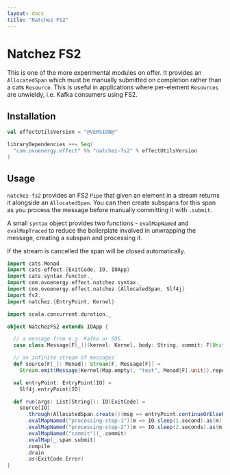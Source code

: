 ```yaml
---
layout: docs
title: "Natchez FS2"
---
```


# Natchez FS2

This is one of the more experimental modules on offer. It provides an `AllocatedSpan` which must be manually
submitted on completion rather than a cats `Resource`. This is useful in applications where per-element `Resources` are unwieldy,
i.e. Kafka consumers using FS2. 


## Installation

```scala
val effectUtilsVersion = "@VERSION@"

libraryDependencies ++= Seq(
  "com.ovoenergy.effect" %% "natchez-fs2" % effectUtilsVersion
)
```

## Usage

`natchez-fs2` provides an FS2 `Pipe` that given an element in a stream returns it alongside an `AllocatedSpan`.
You can then create subspans for this span as you process the message before manually committing it with `.submit`.

A small `syntax` object provides two functions - `evalMapNamed` and `evalMapTraced` to reduce the boilerplate involved
in unwrapping the message, creating a subspan and processing it.

If the stream is cancelled the span will be closed automatically.

```scala mdoc
import cats.Monad
import cats.effect.{ExitCode, IO, IOApp}
import cats.syntax.functor._
import com.ovoenergy.effect.natchez.syntax._
import com.ovoenergy.effect.natchez.{AllocatedSpan, Slf4j}
import fs2._
import natchez.{EntryPoint, Kernel}

import scala.concurrent.duration._

object NatchezFS2 extends IOApp {

  // a message from e.g. Kafka or SQS.
  case class Message[F[_]](kernel: Kernel, body: String, commit: F[Unit])

  // an infinite stream of messages
  def source[F[_]: Monad]: Stream[F, Message[F]] =
    Stream.emit(Message(Kernel(Map.empty), "test", Monad[F].unit)).repeat

  val entryPoint: EntryPoint[IO] =
    Slf4j.entryPoint[IO]

  def run(args: List[String]): IO[ExitCode] =
    source[IO]
      .through(AllocatedSpan.create()(msg => entryPoint.continueOrElseRoot("consume", msg.kernel)))
      .evalMapNamed("processing-step-1")(m => IO.sleep(1.second).as(m))
      .evalMapNamed("processing-step-2")(m => IO.sleep(2.seconds).as(m))
      .evalMapNamed("commit")(_.commit)
      .evalMap(_.span.submit)
      .compile
      .drain
      .as(ExitCode.Error)
}


```


